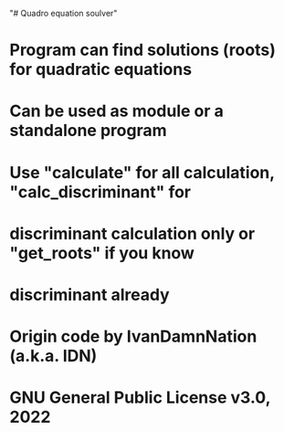 "# Quadro equation soulver" 

# Program can find solutions (roots) for quadratic equations
# Can be used as module or a standalone program

# Use "calculate" for all calculation, "calc_discriminant" for
# discriminant calculation only or "get_roots" if you know
# discriminant already

# Origin code by IvanDamnNation (a.k.a. IDN)
# GNU General Public License v3.0, 2022
